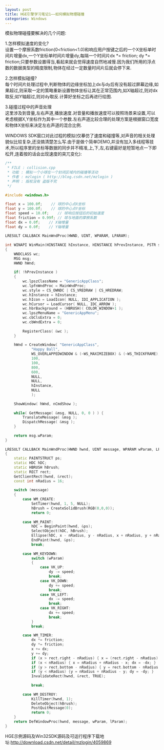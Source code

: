 ```yaml
---
layout: post
title: HGE引擎学习笔记1——如何模拟物理碰撞
categories: Windows
---
```


模拟物理碰撞要解决的几个问题:  
 
1.怎样模拟速度的变化?  
设置一个摩擦系数friction(0<friction<1.0)和响应用户按键之后的一个X坐标单时间片增量dx,一个Y坐标单时间片增量dy,每隔一个时间片dx *= friction; dy *= friction;只要参数设置得当,看起来就会觉得速度自然地减慢.因为我们所用的浮点数的数据类型的精度限制,物体在经过一定数量时间片后就会停下来.  
   
2.怎样模拟碰撞?  
每个时间片处理过程中,判断物体的边缘坐标加上dx与dy后有没有超过屏幕边缘,如果超过,则采取一定的策略重新设置物体坐标让其在正常范围内,如X轴超过,则对dx取反;如Y轴超过,则对dy取反.计算好坐标之后再进行绘图.  
   
3.碰撞过程中的声音处理  
这里涉及到音量,左右声道,播放速度.对音量和播放速度可以按照场景来设置,可以考虑根据X,Y坐标作为其中一个参数.左右声道比较合理的处理方案是根据窗口宽度和物体X坐标来决定左右声道的混合比例.  
   
WINDOWS SDK窗口对此过程的模拟(仅摹仿了速度和碰撞等,对声音的相关处理貌似比较复杂,还没搞清楚怎么写.由于是做个简单DEMO,并没有加入多线程等技术,所以程序里的坐标等数据的同步并不精准,上,下,左,右键最好是短暂地点一下即松开,连着按的话会出现速度的突兀变化):  

```c++
/** 
 * FILE : collision.cpp 
 * 功能 : 模拟一个小球在一个封闭区域内的碰撞等活动 
 * 作者 : mzlogin ( http://blog.csdn.net/mzlogin ) 
 * 声明 : 版权没有 盗版不究 
 */  
  
#include <windows.h>  
  
float x = 100.0f;    // 球的中心点X坐标  
float y = 100.0f;    // 球的中心点Y坐标  
float speed = 10.0f;    // 球响应按钮后的初始速度  
float friction = 0.99f; // 球与地面的摩擦系数  
float dx = 0.0f;    // X轴增量  
float dy = 0.0f;    // Y轴增量  
  
LRESULT CALLBACK MainWndProc(HWND, UINT, WPARAM, LPARAM);  
  
int WINAPI WinMain(HINSTANCE hInstance, HINSTANCE hPrevInstance, PSTR szCmdLine, int nCmdShow)  
{  
    WNDCLASS wc;  
    MSG msg;  
    HWND hWnd;  
  
    if( !hPrevInstance )  
    {  
        wc.lpszClassName = "GenericAppClass";  
        wc.lpfnWndProc = MainWndProc;  
        wc.style = CS_OWNDC | CS_VREDRAW | CS_HREDRAW;  
        wc.hInstance = hInstance;  
        wc.hIcon = LoadIcon( NULL, IDI_APPLICATION );  
        wc.hCursor = LoadCursor( NULL, IDC_ARROW );  
        wc.hbrBackground = (HBRUSH)( COLOR_WINDOW+1 );  
        wc.lpszMenuName = "GenericAppMenu";  
        wc.cbClsExtra = 0;  
        wc.cbWndExtra = 0;  
  
        RegisterClass( &wc );  
    }  
  
    hWnd = CreateWindow( "GenericAppClass",  
            "Happy Ball",  
            WS_OVERLAPPEDWINDOW & (~WS_MAXIMIZEBOX) & (~WS_THICKFRAME),  
            100,  
            100,  
            800,  
            600,  
            NULL,  
            NULL,  
            hInstance,  
            NULL  
            );  
  
    ShowWindow( hWnd, nCmdShow );  
  
    while( GetMessage( &msg, NULL, 0, 0 ) ) {  
        TranslateMessage( &msg );  
        DispatchMessage( &msg );  
    }  
  
    return msg.wParam;  
}  
  
LRESULT CALLBACK MainWndProc(HWND hwnd, UINT message, WPARAM wParam, LPARAM lParam)  
{  
    static PAINTSTRUCT ps;  
    static HDC hDC;  
    static HBRUSH hBrush;  
    static RECT rect;  
    GetClientRect(hwnd, &rect);  
    const int nRadius = 16;  
  
    switch (message)  
    {  
        case WM_CREATE:  
            SetTimer(hwnd, 1, 5, NULL);  
            hBrush = CreateSolidBrush(RGB(0,0,0));  
            return 0;  
  
        case WM_PAINT:  
            hDC = BeginPaint(hwnd, &ps);  
            SelectObject(hDC, hBrush);  
            Ellipse(hDC, x - nRadius, y - nRadius, x + nRadius, y + nRadius);  
            EndPaint(hwnd, &ps);  
            break;  
  
        case WM_KEYDOWN:  
            switch (wParam)  
            {  
                case VK_UP:  
                    dy -= speed;  
                    break;  
                case VK_DOWN:  
                    dy += speed;  
                    break;  
                case VK_LEFT:  
                    dx -= speed;  
                    break;  
                case VK_RIGHT:  
                    dx += speed;  
                    break;  
            }  
            break;  
  
        case WM_TIMER:  
            dx *= friction;  
            dy *= friction;  
            x += dx;  
            y += dy;  
            if (x > rect.right - nRadius) { x = (rect.right - nRadius) - (x - (rect.right - nRadius)); dx = -dx; }  
            if (x < nRadius) { x = nRadius + nRadius - x; dx = -dx; }  
            if (y > rect.bottom - nRadius) { y = rect.bottom - nRadius - (y - (rect.bottom - nRadius)); dy = -dy; }  
            if (y < nRadius) {y = nRadius + nRadius - y; dy = -dy; }  
            InvalidateRect(hwnd, &rect, TRUE);  
  
            break;  
  
        case WM_DESTROY:  
            KillTimer(hwnd, 1);  
            DeleteObject(hBrush);  
            PostQuitMessage(0);  
            return 0;  
    }  
    return DefWindowProc(hwnd, message, wParam, lParam);  
}  
```

HGE示例源码及Win32SDK源码及可运行程序下载地址:http://download.csdn.net/detail/mzlogin/4059869
